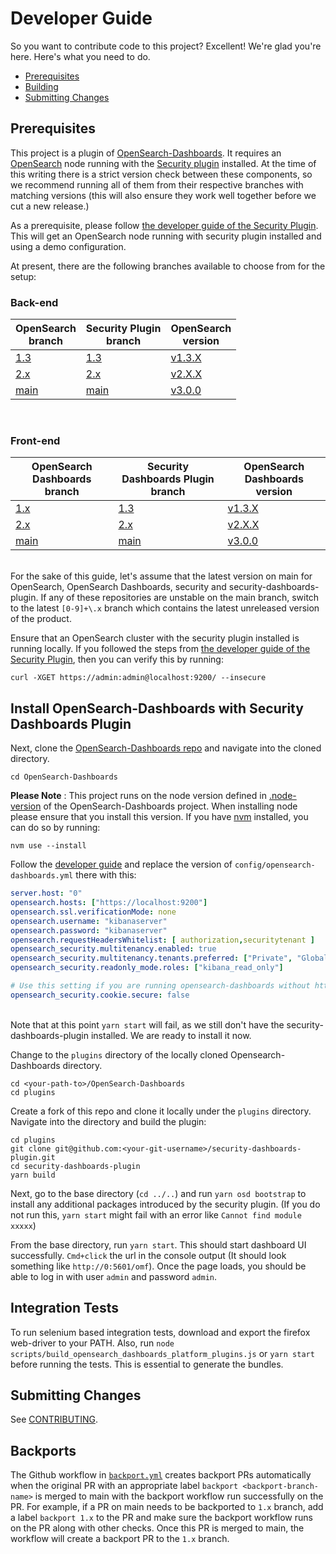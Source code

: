 # Developer Guide

So you want to contribute code to this project? Excellent! We're glad you're here. Here's what you need to do.

- [Prerequisites](#prerequisites)
- [Building](#building)
- [Submitting Changes](#submitting-changes)

## Prerequisites

This project is a plugin of [OpenSearch-Dashboards](**https://github.com/opensearch-project/OpenSearch-Dashboards). It requires an [OpenSearch](https://github.com/opensearch-project/OpenSearch) node running with the [Security plugin](https://github.com/opensearch-project/security) installed. At the time of this writing there is a strict version check between these components, so we recommend running all of them from their respective branches with matching versions (this will also ensure they work well together before we cut a new release.)

As a prerequisite, please follow [the developer guide of the Security Plugin](https://github.com/opensearch-project/security/blob/main/DEVELOPER_GUIDE.md). This will get an OpenSearch node running with security plugin installed and using a demo configuration. 

At present, there are the following branches available to choose from for the setup:

### **Back-end**

| OpenSearch<br>branch | Security Plugin<br>branch  | OpenSearch<br>version  |
|--------              |---                         |---                  |
| [1.3](https://github.com/opensearch-project/OpenSearch/tree/1.3) | [1.3](https://github.com/opensearch-project/security/tree/1.3) | [v1.3.X](https://github.com/opensearch-project/OpenSearch/blob/1.3/buildSrc/version.properties#L1) |
| [2.x](https://github.com/opensearch-project/OpenSearch/tree/2.x) | [2.x](https://github.com/opensearch-project/security/tree/2.x) | [v2.X.X](https://github.com/opensearch-project/OpenSearch/blob/2.x/buildSrc/version.properties#L1) |
| [main](https://github.com/opensearch-project/OpenSearch) | [main](https://github.com/opensearch-project/security)  | [v3.0.0](https://github.com/opensearch-project/OpenSearch/blob/main/buildSrc/version.properties#L1) |

<br>

### **Front-end**
| OpenSearch Dashboards<br>branch | Security Dashboards Plugin<br>branch  | OpenSearch Dashboards<br>version  |
| ---         | ---                         | ---                  |
| [1.x](https://github.com/opensearch-project/OpenSearch-Dashboards/tree/1.3) | [1.3](https://github.com/opensearch-project/security-dashboards-plugin/tree/1.3) | [v1.3.X](https://github.com/opensearch-project/OpenSearch-Dashboards/blob/1.x/package.json#L14) |
| [2.x](https://github.com/opensearch-project/OpenSearch-Dashboards/tree/2.x) | [2.x](https://github.com/opensearch-project/security-dashboards-plugin/tree/2.x) | [v2.X.X](https://github.com/opensearch-project/OpenSearch-Dashboards/blob/2.x/package.json#L14) |
| [main](https://github.com/opensearch-project/OpenSearch-Dashboards) | [main](https://github.com/opensearch-project/security-dashboards-plugin) | [v3.0.0](https://github.com/opensearch-project/OpenSearch-Dashboards/blob/main/package.json#L14) |

\
For the sake of this guide, let's assume that the latest version on main for OpenSearch, OpenSearch Dashboards, security and security-dashboards-plugin. If any of these repositories are unstable on the main branch, switch to the latest `[0-9]+\.x` branch which contains the latest unreleased version of the product. 

Ensure that an OpenSearch cluster with the security plugin installed is running locally. If you followed the steps from [the developer guide of the Security Plugin](https://github.com/opensearch-project/security/blob/main/DEVELOPER_GUIDE.md), then you can verify this by running:

```
curl -XGET https://admin:admin@localhost:9200/ --insecure
```

## Install OpenSearch-Dashboards with Security Dashboards Plugin

Next, clone the [OpenSearch-Dashboards repo](https://github.com/opensearch-project/OpenSearch-Dashboards) and navigate into the cloned directory.

```
cd OpenSearch-Dashboards
```

**Please Note** : This project runs on the node version defined in [.node-version](https://github.com/opensearch-project/OpenSearch-Dashboards/blob/main/.node-version) of the OpenSearch-Dashboards project. When installing node please ensure that you install this version. If you have [nvm](https://github.com/nvm-sh/nvm) installed, you can do so by running:

```script 
nvm use --install
```

Follow the [developer guide](https://github.com/opensearch-project/OpenSearch-Dashboards/blob/main/DEVELOPER_GUIDE.md) and replace the version of `config/opensearch-dashboards.yml` there with this:


```yaml
server.host: "0"
opensearch.hosts: ["https://localhost:9200"]
opensearch.ssl.verificationMode: none
opensearch.username: "kibanaserver"
opensearch.password: "kibanaserver"
opensearch.requestHeadersWhitelist: [ authorization,securitytenant ]
opensearch_security.multitenancy.enabled: true
opensearch_security.multitenancy.tenants.preferred: ["Private", "Global"]
opensearch_security.readonly_mode.roles: ["kibana_read_only"]

# Use this setting if you are running opensearch-dashboards without https
opensearch_security.cookie.secure: false
```

\
Note that at this point `yarn start` will fail, as we still don't have the security-dashboards-plugin installed. We are ready to install it now.

Change to the `plugins` directory of the locally cloned Opensearch-Dashboards directory.
```
cd <your-path-to>/OpenSearch-Dashboards
cd plugins
```

Create a fork of this repo and clone it locally under the `plugins` directory. Navigate into the directory and build the plugin:

```
cd plugins
git clone git@github.com:<your-git-username>/security-dashboards-plugin.git
cd security-dashboards-plugin
yarn build
```

Next, go to the base directory (`cd ../..`) and run `yarn osd bootstrap` to install any additional packages introduced by the security plugin. (If you do not run this, `yarn start` might fail with an error like `Cannot find module xxxxx`)

From the base directory, run `yarn start`. This should start dashboard UI successfully. `Cmd+click` the url in the console output (It should look something like `http://0:5601/omf`). Once the page loads, you should be able to log in with user `admin` and password `admin`.

## Integration Tests

To run selenium based integration tests, download and export the firefox web-driver to your PATH. Also, run `node scripts/build_opensearch_dashboards_platform_plugins.js` or `yarn start` before running the tests. This is essential to generate the bundles.  

## Submitting Changes

See [CONTRIBUTING](CONTRIBUTING.md).

## Backports

The Github workflow in [`backport.yml`](.github/workflows/backport.yml) creates backport PRs automatically when the 
original PR with an appropriate label `backport <backport-branch-name>` is merged to main with the backport workflow 
run successfully on the PR. For example, if a PR on main needs to be backported to `1.x` branch, add a label 
`backport 1.x` to the PR and make sure the backport workflow runs on the PR along with other checks. Once this PR is 
merged to main, the workflow will create a backport PR to the `1.x` branch.